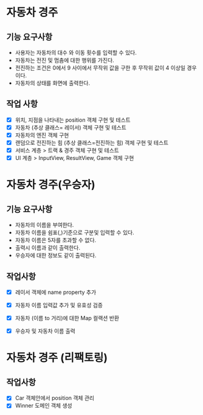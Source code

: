 # 자동차 경주

## 기능  요구사항
- 사용자는 자동차의 대수 와 이동 횟수를 입력할 수 있다.
- 자동차는 전진 및 멈춤에 대한 행위를 가진다.
- 전진하는 조건은 0에서 9 사이에서 무작위 값을 구한 후 무작위 값이 4 이상일 경우이다.
- 자동차의 상태를 화면에 출력한다.

## 작업 사항
- [x] 위치, 지점을 나타내는 position 객체 구현 및 테스트
- [x] 자동차 (추상 클래스= 레이서) 객체 구현 및 테스트
- [x] 자동차의 엔진 객체 구현
- [x] 랜덤으로 전진하는 힘 (추상 클래스=전진하는 힘) 객체 구현 및 테스트
- [x] 서비스 계층 > 트랙 & 경주 객체 구현 및 테스트
- [x] UI 계층 > InputView, ResultView, Game 객체 구현

# 자동차 경주(우승자)

## 기능 요구사항
- 자동차의 이름을 부여한다.
- 자동차 이름을 쉼표(,)기준으로 구분및 입력할 수 있다.
- 자동차 이름은 5자를 초과할 수 없다.
- 출력시 이름과 같이 출력한다.
- 우승자에 대한 정보도 같이 출력된다.

## 작업사항
- [x] 레이서 객체에 name property 추가
- [x] 자동차 이름 입력값 추가 및 유효성 검증
- [x] 자동차 (이름 to 거리)에 대한 Map 컬랙션 반환
- [x] 우승자 및 자동차 이름 출력


# 자동차 경주 (리팩토링)

## 작업사항
- [x] Car 객체안에서 position 객체 관리
- [x] Winner 도메인 객체 생성